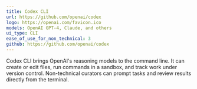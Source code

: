 ```yaml
---
title: Codex CLI
url: https://github.com/openai/codex
logo: https://openai.com/favicon.ico
models: OpenAI GPT-4, Claude, and others
ui_type: CLI
ease_of_use_for_non_technical: 3
github: https://github.com/openai/codex
---
```


Codex CLI brings OpenAI's reasoning models to the command line. It can create or edit files,
run commands in a sandbox, and track work under version control. Non-technical curators
can prompt tasks and review results directly from the terminal.

